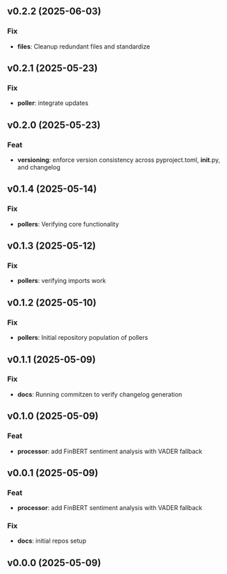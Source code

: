 ## v0.2.2 (2025-06-03)

### Fix

- **files**: Cleanup redundant files and standardize

## v0.2.1 (2025-05-23)

### Fix

- **poller**: integrate updates

## v0.2.0 (2025-05-23)

### Feat

- **versioning**: enforce version consistency across pyproject.toml, __init__.py, and changelog

## v0.1.4 (2025-05-14)

### Fix

- **pollers**: Verifying core functionality

## v0.1.3 (2025-05-12)

### Fix

- **pollers**: verifying imports work

## v0.1.2 (2025-05-10)

### Fix

- **pollers**: Initial repository population of pollers

## v0.1.1 (2025-05-09)

### Fix

- **docs**: Running commitzen to verify changelog generation

## v0.1.0 (2025-05-09)

### Feat

- **processor**: add FinBERT sentiment analysis with VADER fallback

## v0.0.1 (2025-05-09)

### Feat

- **processor**: add FinBERT sentiment analysis with VADER fallback

### Fix

- **docs**: initial repos setup

## v0.0.0 (2025-05-09)
